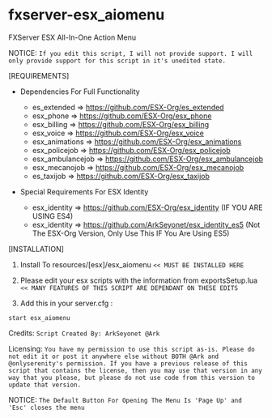 # fxserver-esx_aiomenu
FXServer ESX All-In-One Action Menu

NOTICE:
`If you edit this script, I will not provide support. I will only provide support for this script in it's unedited state.`


[REQUIREMENTS]

* Dependencies For Full Functionality
  * es_extended => https://github.com/ESX-Org/es_extended
  * esx_phone => https://github.com/ESX-Org/esx_phone
  * esx_billing => https://github.com/ESX-Org/esx_billing
  * esx_voice => https://github.com/ESX-Org/esx_voice
  * esx_animations => https://github.com/ESX-Org/esx_animations
  * esx_policejob => https://github.com/ESX-Org/esx_policejob
  * esx_ambulancejob => https://github.com/ESX-Org/esx_ambulancejob
  * esx_mecanojob => https://github.com/ESX-Org/esx_mecanojob
  * es_taxijob => https://github.com/ESX-Org/esx_taxijob
  
* Special Requirements For ESX Identity
  * esx_identity => https://github.com/ESX-Org/esx_identity (IF YOU ARE USING ES4)
  * esx_identity => https://github.com/ArkSeyonet/esx_identity_es5 (Not The ESX-Org Version, Only Use This IF You Are Using ES5)

[INSTALLATION]

1) Install To resources/[esx]/esx_aiomenu
`<< MUST BE INSTALLED HERE`

2) Please edit your esx scripts with the information from exportsSetup.lua
`<< MANY FEATURES OF THIS SCRIPT ARE DEPENDANT ON THESE EDITS`

3) Add this in your server.cfg :
```
start esx_aiomenu
```

Credits:
`Script Created By: ArkSeyonet @Ark`

Licensing:
`You have my permission to use this script as-is. Please do not edit it or post it anywhere else without BOTH @Ark and @onlyserenity's permission. If you have a previous release of this script that contains the license, then you may use that version in any way that you please, but please do not use code from this version to update that version.`

NOTICE:
`The Default Button For Opening The Menu Is 'Page Up' and 'Esc' closes the menu`
